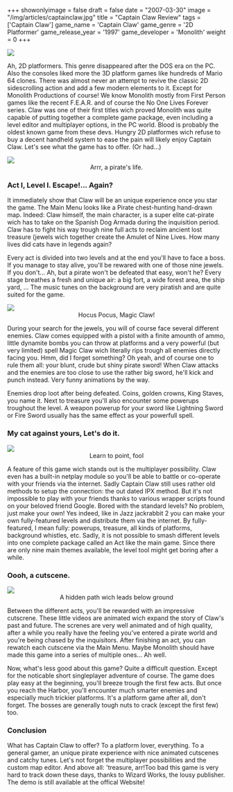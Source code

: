 +++
showonlyimage = false
draft = false
date = "2007-03-30"
image = "/img/articles/captainclaw.jpg"
title = "Captain Claw Review"
tags = ['Captain Claw']
game_name = 'Captain Claw'
game_genre = '2D Platformer'
game_release_year = '1997'
game_developer = 'Monolith'
weight = 0
+++

<img src="/img/Guides/CaptainClaw.jpg">

Ah, 2D platformers. This genre disappeared after the DOS era on the PC. Also the consoles liked more the 3D platform games like hundreds of Mario 64 clones. There was almost never an attempt to revive the classic 2D sidescrolling action and add a few modern elements to it. Except for Monolith Productions of course! We know Monolith mostly from First Person games like the recent F.E.A.R. and of course the No One Lives Forever series. Claw was one of their first titles wich proved Monolith was quite capable of putting together a complete game package, even including a level editor and multiplayer options, in the PC world. Blood is probably the oldest known game from these devs. Hungry 2D platformes wich refuse to buy a decent handheld system to ease the pain will likely enjoy Captain Claw. Let's see what the game has to offer. (Or had...)

<img src="/img/games/CaptainClaw/screens/04_lvl4_duckbeforehit.jpg">
<center>Arrr, a pirate's life.</center>

### Act I, Level I. Escape!... Again?

It immediately show that Claw will be an unique experience once you star the game. The Main Menu looks like a Pirate chest-hunting hand-drawn map. Indeed: Claw himself, the main character, is a super elite cat-pirate wich has to take on the Spanish Dog Armada during the inquisition period. Claw has to fight his way trough nine full acts to reclaim ancient lost treasure (jewels wich together create the Amulet of Nine Lives. How many lives did cats have in legends again?

Every act is divided into two levels and at the end you'll have to face a boss. If you manage to stay alive, you'll be rewared with one of those nine jewels. If you don't... Ah, but a pirate won't be defeated that easy, won't he? Every stage breathes a fresh and unique air: a big fort, a wide forest area, the ship yard, ... The music tunes on the background are very piratish and are quite suited for the game.

<img src="/img/games/CaptainClaw/screens/08_lvl2_magicclaw.jpg">
<center>Hocus Pocus, Magic Claw!</center>

During your search for the jewels, you will of course face several different enemies. Claw comes equipped with a pistol with a finite amounth of ammo, little dynamite bombs you can throw at platforms and a very powerful (but very limited) spell Magic Claw wich literally rips trough all enemies directly facing you. Hmm, did I forget something? Oh yeah, and of course one to rule them all: your blunt, crude but shiny pirate sword! When Claw attacks and the enemies are too close to use the rather big sword, he'll kick and punch instead. Very funny animations by the way. 

Enemies drop loot after being defeated. Coins, golden crowns, King Staves, you name it. Next to treasure you'll also encounter some powerups troughout the level. A weapon powerup for your sword like Lightning Sword or Fire Sword usually has the same effect as your powerfull spell.

### My cat against yours, Let's do it.

<img src="/img/games/CaptainClaw/screens/10_lvl2_cannons.jpg">
<center>Learn to point, fool</center>

A feature of this game wich stands out is the multiplayer possibility. Claw even has a built-in netplay module so you'll be able to battle or co-operate with your friends via the internet. Sadly Captain Claw still uses rather old methods to setup the connection: the out dated IPX method. But it's not impossible to play with your friends thanks to various wrapper scripts found on your beloved friend Google. 
Bored with the standard levels? No problem, just make your own! Yes indeed, like in Jazz jackrabbit 2 you can make your own fully-featured levels and distribute them via the internet. By fully-featured, I mean fully: powerups, treasure, all kinds of platforms, background whistles, etc. Sadly, it is not possible to smash different levels into one complete package called an Act like the main game. Since there are only nine main themes available, the level tool might get boring after a while.

### Oooh, a cutscene.

<img src="/img/games/CaptainClaw/screens/13_lvl3_underground.jpg">
<center>A hidden path wich leads below ground</center>

Between the different acts, you'll be rewarded with an impressive cutscrene. These little videos are animated wich expand the story of Claw's past and future. The screnes are very well animated and of high quality, after a while you really have the feeling you've entered a pirate world and you're being chased by the inquisitors. After finishing an act, you can rewatch each cutscene via the Main Menu. Maybe Monolith should have made this game into a series of multiple ones... Ah well.

Now, what's less good about this game? Quite a difficult question. Except for the noticable short singleplayer adventure of course. The game does play easy at the beginning, you'll breeze trough the first few acts. But once you reach the Harbor, you'll encounter much smarter enemies and especially much trickier platforms. It's a platform game after all, don't forget. The bosses are generally tough nuts to crack (except the first few) too.

### Conclusion

What has Captain Claw to offer? To a platform lover, everything. To a general gamer, an unique pirate experience with nice animated cutscenes and catchy tunes. Let's not forget the multiplayer possibilities and the custom map editor. And above all: 'treasure, arr!Too bad this game is very hard to track down these days, thanks to Wizard Works, the lousy publisher. The demo is still available at the offical Website!